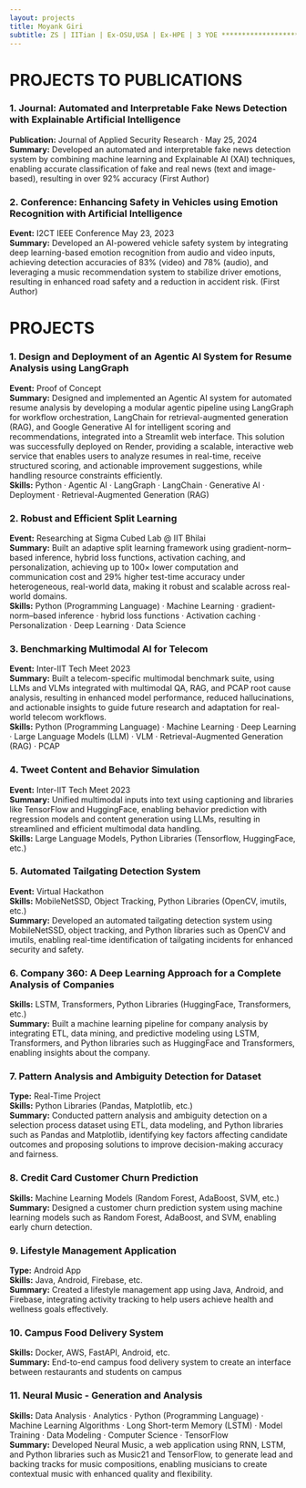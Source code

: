 ```yaml
---
layout: projects
title: Moyank Giri
subtitle: ZS | IITian | Ex-OSU,USA | Ex-HPE | 3 YOE ************************************************ Adv DS Associate Consultant @ ZS, Alumni of IIT, 2YOE, Ex Scho @ OSU-US, Ex-HPE, MTech-DSAI, BTech-CSE & 2 publications in journal and conf, Skilled in ML, NLP, DS, GenAI & EdgeAI etc
---
```

# PROJECTS TO PUBLICATIONS

### 1. Journal: Automated and Interpretable Fake News Detection with Explainable Artificial Intelligence
**Publication:** Journal of Applied Security Research · May 25, 2024     
**Summary:** Developed an automated and interpretable fake news detection system by combining machine learning and Explainable AI (XAI) techniques, enabling accurate classification of fake and real news (text and image-based), resulting in over 92% accuracy (First Author)     

### 2. Conference: Enhancing Safety in Vehicles using Emotion Recognition with Artificial Intelligence
**Event:** I2CT IEEE Conference May 23, 2023  
**Summary:** Developed an AI-powered vehicle safety system by integrating deep learning-based emotion recognition from audio and video inputs, achieving detection accuracies of 83% (video) and 78% (audio), and leveraging a music recommendation system to stabilize driver emotions, resulting in enhanced road safety and a reduction in accident risk. (First Author)   

# PROJECTS

### 1. Design and Deployment of an Agentic AI System for Resume Analysis using LangGraph 
**Event:** Proof of Concept  
**Summary:** Designed and implemented an Agentic AI system for automated resume analysis by developing a modular agentic pipeline using LangGraph for workflow orchestration, LangChain for retrieval-augmented generation (RAG), and Google Generative AI for intelligent scoring and recommendations, integrated into a Streamlit web interface. This solution was successfully deployed on Render, providing a scalable, interactive web service that enables users to analyze resumes in real-time, receive structured scoring, and actionable improvement suggestions, while handling resource constraints efficiently.  
**Skills:** Python · Agentic AI · LangGraph · LangChain · Generative AI · Deployment · Retrieval-Augmented Generation (RAG)  

### 2. Robust and Efficient Split Learning  
**Event:** Researching at Sigma Cubed Lab @ IIT Bhilai  
**Summary:** Built an adaptive split learning framework using gradient-norm–based inference, hybrid loss functions, activation caching, and personalization, achieving up to 100× lower computation and communication cost and 29% higher test-time accuracy under heterogeneous, real-world data, making it robust and scalable across real-world domains.  
**Skills:** Python (Programming Language) · Machine Learning · gradient-norm–based inference · hybrid loss functions · Activation caching · Personalization · Deep Learning · Data Science

### 3. Benchmarking Multimodal AI for Telecom 
**Event:** Inter-IIT Tech Meet 2023  
**Summary:** Built a telecom-specific multimodal benchmark suite, using LLMs and VLMs integrated with multimodal QA, RAG, and PCAP root cause analysis, resulting in enhanced model performance, reduced hallucinations, and actionable insights to guide future research and adaptation for real-world telecom workflows.  
**Skills:** Python (Programming Language) · Machine Learning · Deep Learning · Large Language Models (LLM) · VLM · Retrieval-Augmented Generation (RAG) · PCAP  

### 4. Tweet Content and Behavior Simulation 
**Event:** Inter-IIT Tech Meet 2023  
**Summary:** Unified multimodal inputs into text using captioning and libraries like TensorFlow and HuggingFace, enabling behavior prediction with regression models and content generation using LLMs, resulting in streamlined and efficient multimodal data handling.   
**Skills:** Large Language Models, Python Libraries (Tensorflow, HuggingFace, etc.)  

### 5. Automated Tailgating Detection System
**Event:** Virtual Hackathon  
**Skills:** MobileNetSSD, Object Tracking, Python Libraries (OpenCV, imutils, etc.)  
**Summary:** Developed an automated tailgating detection system using MobileNetSSD, object tracking, and Python libraries such as OpenCV and imutils, enabling real-time identification of tailgating incidents for enhanced security and safety.  

### 6. Company 360: A Deep Learning Approach for a Complete Analysis of Companies  
**Skills:** LSTM, Transformers, Python Libraries (HuggingFace, Transformers, etc.)  
**Summary:** Built a machine learning pipeline for company analysis by integrating ETL, data mining, and predictive modeling using LSTM, Transformers, and Python libraries such as HuggingFace and Transformers, enabling insights about the company.  

### 7. Pattern Analysis and Ambiguity Detection for Dataset  
**Type:** Real-Time Project  
**Skills:** Python Libraries (Pandas, Matplotlib, etc.)  
**Summary:**  Conducted pattern analysis and ambiguity detection on a selection process dataset using ETL, data modeling, and Python libraries such as Pandas and Matplotlib, identifying key factors affecting candidate outcomes and proposing solutions to improve decision-making accuracy and fairness.  

### 8. Credit Card Customer Churn Prediction  
**Skills:** Machine Learning Models (Random Forest, AdaBoost, SVM, etc.)  
**Summary:**  Designed a customer churn prediction system using machine learning models such as Random Forest, AdaBoost, and SVM, enabling early churn detection.  

### 9. Lifestyle Management Application  
**Type:** Android App  
**Skills:** Java, Android, Firebase, etc.  
**Summary:** Created a lifestyle management app using Java, Android, and Firebase, integrating activity tracking to help users achieve health and wellness goals effectively.  

### 10. Campus Food Delivery System
**Skills:** Docker, AWS, FastAPI, Android, etc.  
**Summary:** End-to-end campus food delivery system to create an interface between restaurants and students on campus  

### 11. Neural Music - Generation and Analysis  
**Skills:** Data Analysis · Analytics · Python (Programming Language) · Machine Learning Algorithms · Long Short-term Memory (LSTM) · Model Training · Data Modeling · Computer Science · TensorFlow   
**Summary:** Developed Neural Music, a web application using RNN, LSTM, and Python libraries such as Music21 and TensorFlow, to generate lead and backing tracks for music compositions, enabling musicians to create contextual music with enhanced quality and flexibility.  
